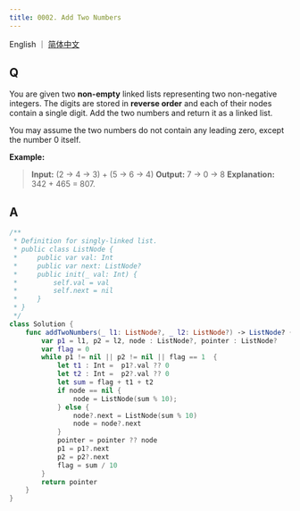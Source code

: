 ```yaml
---
title: 0002. Add Two Numbers
---
```


English ｜ [简体中文](leetcode/0002)



## Q

You are given two **non-empty** linked lists representing two non-negative integers. The digits are stored in **reverse order** and each of their nodes contain a single digit. Add the two numbers and return it as a linked list.

You may assume the two numbers do not contain any leading zero, except the number 0 itself.

**Example:**

>**Input:** (2 -> 4 -> 3) + (5 -> 6 -> 4)
>**Output:** 7 -> 0 -> 8
>**Explanation:** 342 + 465 = 807.



## A

```swift
/**
 * Definition for singly-linked list.
 * public class ListNode {
 *     public var val: Int
 *     public var next: ListNode?
 *     public init(_ val: Int) {
 *         self.val = val
 *         self.next = nil
 *     }
 * }
 */
class Solution {
    func addTwoNumbers(_ l1: ListNode?, _ l2: ListNode?) -> ListNode? {
        var p1 = l1, p2 = l2, node : ListNode?, pointer : ListNode?
        var flag = 0
        while p1 != nil || p2 != nil || flag == 1  {
            let t1 : Int =  p1?.val ?? 0
            let t2 : Int =  p2?.val ?? 0
            let sum = flag + t1 + t2
            if node == nil {
                node = ListNode(sum % 10);
            } else {
                node?.next = ListNode(sum % 10)
                node = node?.next
            }
            pointer = pointer ?? node
            p1 = p1?.next
            p2 = p2?.next
            flag = sum / 10
        }
        return pointer
    }
}
```
